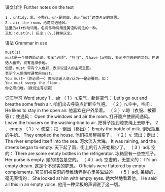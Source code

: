 课文详注 Further notes on the text
```
1 ．untidy，乱，不整齐。un-是前缀，表示“not”这类否定的意思。 
2 ．air the room，给房间通通风。 
这里的air作动词用。名词作动词用是英语构词法的一种。
又如：dust(n.) 灰尘；(v.)掸掉灰尘。
```
语法 Grammar in use 
```
must(1) 
must是一个情态助动词，表示“必须”、“应当”，与have to相似，表示不可逃避的义务。在说话人看来，没有选择余地。
但是，must 带有个人色彩，表示说话人的主观意图。
表示个人感情时通常用must。
You must⋯（你必须⋯⋯）表示说话人说/认为⋯⋯是必要的。如： 
You must sweep the floor. 
你必须扫地。（我说这有必要） 
```

词汇学习 Word study 
1 ．air 
（ 1 ）n.空气，新鲜空气： 
Let's go out and breathe some fresh air. 
咱们出去呼吸点新鲜空气吧。 
（ 2 ）n.空中，空间： 
He likes to stay in the open air. 
他喜欢在户外呆着。 
（ 3 ）v.晾（衣服、被褥等）；使通风： 
Open the windows and air the room. 
打开窗户使房间通风。 
Leave the trousers on the washing-line to air. 
把裤子挂到晾衣绳上去晾干。 
2 ．empty 
（ 1 ）v. 使空；把⋯倒出（移出）： 
Empty the bottle of milk. 
倒光瓶里的牛奶。 
They emptied the house. 
他们把房屋搬空了。 
（ 2 ）v. 流出；走出： 
The river emptied itself into the sea. 
河水流入大海。 
It was raining, and the streets began to empty. 
天下起了雨，街上的行人开始稀少了。 
（ 3 ）adj. 空的： 
There are some empty bottles in the refrigerator. 
冰箱里有一些空瓶子。 
Her purse is empty. 
她的钱包是空的。 
（ 4 ）adj. 空虚的，无意义的： 
It's an empty dream. 
这是个不现实的梦想。 
Officials were flattered by empty complements. 
官员们被空洞的恭维话弄得心里美滋滋的。 
（ 5 ）adj. 呆板的，毫无表情的： 
She looked at him with empty eyes. 
她木然地看着他。 
He said all this in an empty voice. 
他用一种呆板的声调说了这一切。 